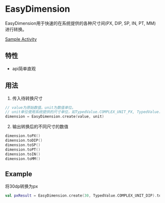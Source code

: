 # EasyDimension

EasyDimension用于快速的在系统提供的各种尺寸间(PX, DIP, SP, IN, PT, MM)进行转换。

[Sample Activity](../app/src/main/java/com/haoge/sample/easyandroid/activities/EasyDimensionActivity.kt)

## 特性

- api简单直观

## 用法

1. 传入待转换尺寸

```kotlin
// value为原始数值。unit为数值单位。
// unit单位使用系统提供的尺寸单位，如TypedValue.COMPLEX_UNIT_PX, TypedValue.COMPLEX_UNIT_DIP
dimension = EasyDimension.create(value, unit)
```

2. 输出转换后的不同尺寸的数值

```kotlin
dimension.toPX()
dimension.toDIP()
dimension.toSP()
dimension.toPT()
dimension.toIN()
dimension.toMM()
```

## Example

将30dp转换为px
```kotlin
val pxResult = EasyDimension.create(30, TypedValue.COMPLEX_UNIT_DIP).toPX()
```
